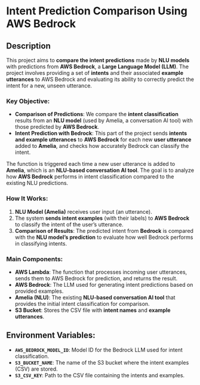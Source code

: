 # Intent Prediction Comparison Using AWS Bedrock

## Description
This project aims to **compare the intent predictions** made by **NLU models** with predictions from **AWS Bedrock**, a **Large Language Model (LLM)**. The project involves providing a set of **intents** and their associated **example utterances** to AWS Bedrock and evaluating its ability to correctly predict the intent for a new, unseen utterance.

### Key Objective:
- **Comparison of Predictions**: We compare the **intent classification** results from an **NLU model** (used by Amelia, a conversation AI tool) with those predicted by **AWS Bedrock**.
- **Intent Prediction with Bedrock**: This part of the project sends **intents and example utterances** to **AWS Bedrock** for each new **user utterance** added to **Amelia**, and checks how accurately Bedrock can classify the intent.
  
The function is triggered each time a new user utterance is added to **Amelia**, which is an **NLU-based conversation AI tool**. The goal is to analyze how **AWS Bedrock** performs in intent classification compared to the existing NLU predictions.

### How It Works:
1. **NLU Model (Amelia)** receives user input (an utterance).
2. The system **sends intent examples** (with their labels) to **AWS Bedrock** to classify the intent of the user’s utterance.
3. **Comparison of Results**: The predicted intent from **Bedrock** is compared with the **NLU model’s prediction** to evaluate how well Bedrock performs in classifying intents.

### Main Components:
- **AWS Lambda**: The function that processes incoming user utterances, sends them to AWS Bedrock for prediction, and returns the result.
- **AWS Bedrock**: The LLM used for generating intent predictions based on provided examples.
- **Amelia (NLU)**: The existing **NLU-based conversation AI tool** that provides the initial intent classification for comparison.
- **S3 Bucket**: Stores the CSV file with **intent names** and **example utterances**.

## Environment Variables:
- **`AWS_BEDROCK_MODEL_ID`**: Model ID for the Bedrock LLM used for intent classification.
- **`S3_BUCKET_NAME`**: The name of the S3 bucket where the intent examples (CSV) are stored.
- **`S3_CSV_KEY`**: Path to the CSV file containing the intents and examples.
  
